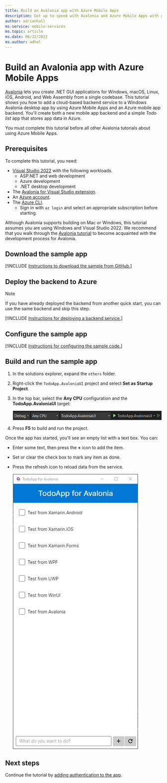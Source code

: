 ```yaml
---
title: Build an Avalonia app with Azure Mobile Apps
description: Get up to speed with Avalonia and Azure Mobile Apps with our tutorial.
author: adrianhall
ms.service: mobile-services
ms.topic: article
ms.date: 06/22/2022
ms.author: adhal
---
```


# Build an Avalonia app with Azure Mobile Apps

[Avalonia](https://www.avaloniaui.net/) lets you create .NET GUI applications for Windows, macOS, Linux, iOS, Android, and Web Assembly from a single codebase.  This tutorial shows you how to add a cloud-based backend service to a Windows Avalonia desktop app by using Azure Mobile Apps and an Azure mobile app backend. You'll create both a new mobile app backend and a simple *Todo list* app that stores app data in Azure.

You must complete this tutorial before all other Avalonia tutorials about using Azure Mobile Apps.

## Prerequisites

To complete this tutorial, you need:

* [Visual Studio 2022](/visualstudio/install/install-visual-studio?view=vs-2022&preserve-view=true) with the following workloads.
  * ASP.NET and web development
  * Azure development
  * .NET desktop development
* The [Avalonia for Visual Studio extension](https://docs.avaloniaui.net/docs/getting-started/ide-support#visual-studio).
* An [Azure account](https://azure.microsoft.com/pricing/free-trial).
* The [Azure CLI](/cli/azure/install-azure-cli).
  * Sign in with `az login` and select an appropriate subscription before starting.

Although Avalonia supports building on Mac or Windows, this tutorial assumes you are using Windows and Visual Studio 2022.  We recommend that you walk through the [Avalonia tutorial](https://docs.avaloniaui.net/tutorials/todo-list-app) to become acquainted with the development process for Avalonia.

## Download the sample app

[!INCLUDE [Instructions to download the sample from GitHub.](~/mobile-apps/azure-mobile-apps/includes/quickstart/windows/download-sample.md)]

## Deploy the backend to Azure

> [!NOTE]
> If you have already deployed the backend from another quick start, you can use the same backend and skip this step.

[!INCLUDE [Instructions for deploying a backend service.](~/mobile-apps/azure-mobile-apps/includes/quickstart/windows/deploy-backend.md)]

## Configure the sample app

[!INCLUDE [Instructions for configuring the sample code.](~/mobile-apps/azure-mobile-apps/includes/quickstart/windows/configure-sample.md)]

## Build and run the sample app

1. In the solutions explorer, expand the `others` folder.
1. Right-click the `TodoApp.AvaloniaUI` project and select **Set as Startup Project**.
1. In the top bar, select the **Any CPU** configuration and the **TodoApp.AvaloniaUI** target:

    ![Screenshot of the Visual Studio configuration bar.](./media/win-configuration.png)

2. Press **F5** to build and run the project.

Once the app has started, you'll see an empty list with a text box.  You can:

* Enter some text, then press the **+** icon to add the item.
* Set or clear the check box to mark any item as done.
* Press the refresh icon to reload data from the service.

    ![Screenshot of the Avalonia app running on Windows.](./media/running-app.png)

## Next steps

Continue the tutorial by [adding authentication to the app](./authentication.md).